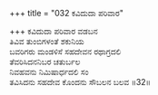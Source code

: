 +++
title = "032 ಕವಿದುದಾ ಪರಿವಾರ"

+++
ಕವಿದುದಾ ಪರಿವಾರ ವಡಬನ  
ತಿವಿವ ತುಂಬಿಗಳಂತೆ ಶಕುನಿಯ  
ಬವರಿಗರು ಮಂಡಳಿಸೆ ಸಹದೇವನ ರಥಾಗ್ರದಲಿ  
ತೆವರಿಸಿದನನಿಬರ ಚತುರ್ಬಲ  
ನಿವಹವನು ನಿಮಿಷಾರ್ಧದಲಿ ಸಂ  
ತವಿಸಿದನು ಸಹದೇವ ಕೊಂದನು ಸೌಬಲನ ಬಲವ       ॥32॥
